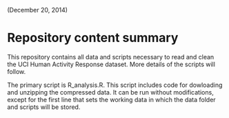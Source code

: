 (December 20, 2014)

# Repository content summary

This repository contains all data and scripts necessary to read and clean the UCI Human Activity Response dataset. More details of the scripts will follow.

The primary script is R\_analysis.R. This script includes code for dowloading and unzipping the compressed data. It can be run without modifications, except for the first line that sets the working data in which the data folder and scripts will be stored.

